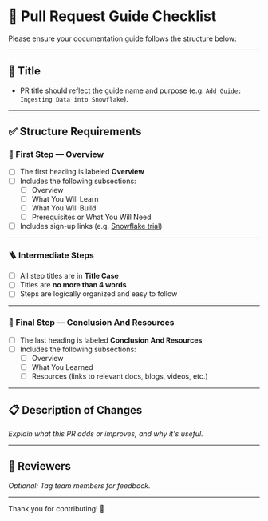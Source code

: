 # 📘 Pull Request Guide Checklist

Please ensure your documentation guide follows the structure below:

---

## 🪪 Title
- PR title should reflect the guide name and purpose (e.g. `Add Guide: Ingesting Data into Snowflake`).

---

## ✅ Structure Requirements

### 🥇 First Step — **Overview**
- [ ] The first heading is labeled **Overview**
- [ ] Includes the following subsections:
  - [ ] Overview
  - [ ] What You Will Learn
  - [ ] What You Will Build
  - [ ] Prerequisites or What You Will Need
- [ ] Includes sign-up links (e.g. [Snowflake trial](https://signup.snowflake.com))

---

### 🪜 Intermediate Steps
- [ ] All step titles are in **Title Case**
- [ ] Titles are **no more than 4 words**
- [ ] Steps are logically organized and easy to follow

---

### 🏁 Final Step — **Conclusion And Resources**
- [ ] The last heading is labeled **Conclusion And Resources**
- [ ] Includes the following subsections:
  - [ ] Overview
  - [ ] What You Learned
  - [ ] Resources (links to relevant docs, blogs, videos, etc.)

---

## 📋 Description of Changes

_Explain what this PR adds or improves, and why it's useful._

---

## 👀 Reviewers
_Optional: Tag team members for feedback._

---

Thank you for contributing! 🚀
